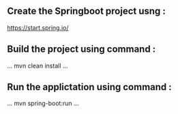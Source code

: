 ## Create the Springboot project usng :
https://start.spring.io/

## Build the project using command :
...
mvn clean install
...

## Run the applictation using command :
...
mvn spring-boot:run
...